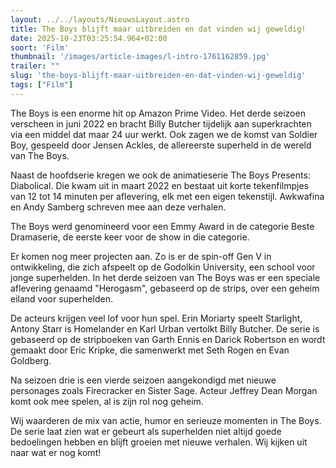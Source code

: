 ```yaml
---
layout: ../../layouts/NieuwsLayout.astro
title: The Boys blijft maar uitbreiden en dat vinden wij geweldig!
date: 2025-10-23T03:25:54.964+02:00
soort: 'Film'
thumbnail: '/images/article-images/l-intro-1761162859.jpg'
trailer: ""
slug: 'the-boys-blijft-maar-uitbreiden-en-dat-vinden-wij-geweldig'
tags: ["Film"]
---
```


The Boys is een enorme hit op Amazon Prime Video. Het derde seizoen verscheen in
juni 2022 en bracht Billy Butcher tijdelijk aan superkrachten via een middel dat
maar 24 uur werkt. Ook zagen we de komst van Soldier Boy, gespeeld door Jensen
Ackles, de allereerste superheld in de wereld van The Boys.

Naast de hoofdserie kregen we ook de animatieserie The Boys Presents:
Diabolical. Die kwam uit in maart 2022 en bestaat uit korte tekenfilmpjes van 12
tot 14 minuten per aflevering, elk met een eigen tekenstijl. Awkwafina en Andy
Samberg schreven mee aan deze verhalen.

The Boys werd genomineerd voor een Emmy Award in de categorie Beste Dramaserie,
de eerste keer voor de show in die categorie.

Er komen nog meer projecten aan. Zo is er de spin-off Gen V in ontwikkeling, die
zich afspeelt op de Godolkin University, een school voor jonge superhelden. In
het derde seizoen van The Boys was er een speciale aflevering genaamd
"Herogasm", gebaseerd op de strips, over een geheim eiland voor superhelden.

De acteurs krijgen veel lof voor hun spel. Erin Moriarty speelt Starlight,
Antony Starr is Homelander en Karl Urban vertolkt Billy Butcher. De serie is
gebaseerd op de stripboeken van Garth Ennis en Darick Robertson en wordt gemaakt
door Eric Kripke, die samenwerkt met Seth Rogen en Evan Goldberg.

Na seizoen drie is een vierde seizoen aangekondigd met nieuwe personages zoals
Firecracker en Sister Sage. Acteur Jeffrey Dean Morgan komt ook mee spelen, al
is zijn rol nog geheim.

Wij waarderen de mix van actie, humor en serieuze momenten in The Boys. De serie
laat zien wat er gebeurt als superhelden niet altijd goede bedoelingen hebben en
blijft groeien met nieuwe verhalen. Wij kijken uit naar wat er nog komt!
